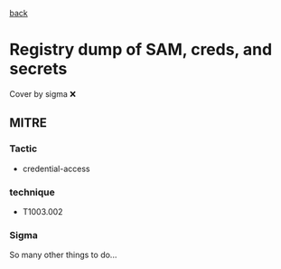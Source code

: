 [back](../index.md)
# Registry dump of SAM, creds, and secrets
Cover by sigma :x: 

## MITRE
### Tactic
  - credential-access

### technique
  - T1003.002

### Sigma

 So many other things to do...